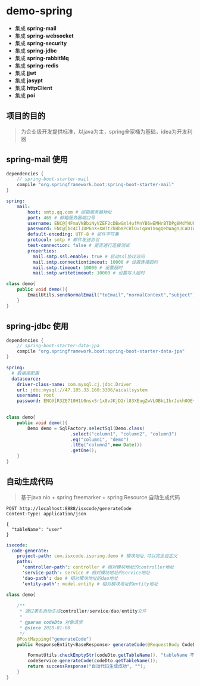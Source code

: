 # demo-spring
* 集成 **spring-mail**
* 集成 **spring-websocket**
* 集成 **spring-security**
* 集成 **spring-jdbc**
* 集成 **spring-rabbitMq**
* 集成 **spring-redis**
* 集成 **jjwt**
* 集成 **jasypt**
* 集成 **httpClient**
* 集成 **poi**

## 项目的目的
> 为企业级开发提供标准，以java为主，spring全家桶为基础，idea为开发利器

## spring-mail 使用 
```groovy
dependencies {
	// spring-boot-starter-mail
	compile "org.springframework.boot:spring-boot-starter-mail"
}
```
```yaml
spring:
    mail:
        host: smtp.qq.com # 邮箱服务器地址
        port: 465 # 邮箱服务器端口号
        username: ENC@[4FmaVNBbiNyVZEF2cDBwGml4ufMnYB6wEMHrBTDPg8MdYWUPlgV0uRyqwfttlaIOA6jl8DpSABXJO7QBVBbkWQ==] # 邮箱账号
        password: ENC@[bc4ClJDP6nX+XWTtZkBbXPCBlOvTqaWIVogQebWagYJCAO1WBZE2qkTstMp859nCrumGTxboQpNhywo75hPIFQ==] # 邮箱密码
        default-encoding: UTF-8 # 邮件字符集
        protocol: smtp # 邮件发送协议
        test-connection: false # 是否进行连接测试
        properties:
          mail.smtp.ssl.enable: true # 启动ssl协议访问
          mail.smtp.connectiontimeout: 10000 # 设置连接超时
          mail.smtp.timeout: 10000 # 设置超时
          mail.smtp.writetimeout: 10000 # 设置写入超时
```
```java
class demo{
    public void demo(){
        EmailUtils.sendNormalEmail("toEmail","normalContext","subject");
    }
}
```

## spring-jdbc 使用  
```groovy
dependencies {
	// spring-boot-starter-data-jpa
	compile "org.springframework.boot:spring-boot-starter-data-jpa"    
}
```
```yaml
spring:
  # 数据库配置
  datasource:
    driver-class-name: com.mysql.cj.jdbc.Driver
    url: jdbc:mysql://47.105.33.160:3306/aicallsystem
    username: root
    password: ENC@[R3ZE710H1U0nsxSr1x8vJKjD2rl83XEugZwVLOBkLIbrJekh0OE+7Vpsi2lvtpLP] #liu123456.
   
```
```java
class demo{
    public void demo(){
        Demo demo = SqlFactory.selectSql(Demo.class)
                        .select("column1", "column2", "column3")
                        .eq("column1", "demo")
                        .ltEq("column2",new Date())
                        .getOne();
    }
}
```
## 自动生成代码
> 基于java nio + spring freemarker + spring Resource 自动生成代码
```http request
POST http://localhost:8888/isxcode/generateCode
Content-Type: application/json

{
  "tableName": "user"
}
```
```yaml
isxcode:
  code-generate:
    project-path: com.isxcode.ispring.demo # 模块地址,可以完全自定义
    paths:
      'controller-path': controller # 相对模块地址的controller地址
      'service-path': service # 相对模块地址的service地址
      'dao-path': dao # 相对模块地址的dao地址
      'entity-path': model.entity # 相对模块地址的entity地址
```
```java
class demo{
    
    /**
     * 通过表名自动生成controller/service/dao/entity文件
     *
     * @param codeDto 对象请求
     * @since 2020-01-08
     */
    @PostMapping("generateCode")
    public ResponseEntity<BaseResponse> generateCode(@RequestBody CodeDto codeDto) {

        FormatUtils.checkEmptyStr(codeDto.getTableName(), "tableName 不能为空");
        codeService.generateCode(codeDto.getTableName());
        return successResponse("自动代码生成成功", "");
    }
}
```